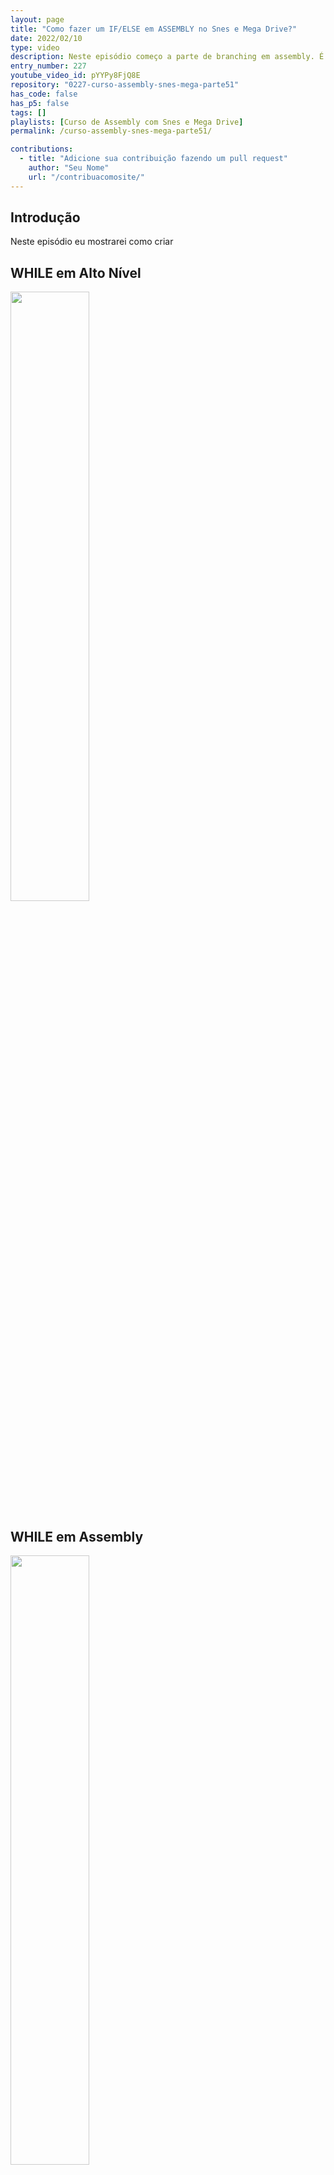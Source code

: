 ```yaml
---
layout: page
title: "Como fazer um IF/ELSE em ASSEMBLY no Snes e Mega Drive?"
date: 2022/02/10
type: video
description: Neste episódio começo a parte de branching em assembly. É com esse tipo de instrução que conseguimos fazer if, else, for, while, rotinas, etc.
entry_number: 227
youtube_video_id: pYYPy8FjQ8E
repository: "0227-curso-assembly-snes-mega-parte51"
has_code: false
has_p5: false
tags: []
playlists: [Curso de Assembly com Snes e Mega Drive]
permalink: /curso-assembly-snes-mega-parte51/

contributions:
  - title: "Adicione sua contribuição fazendo um pull request"
    author: "Seu Nome"
    url: "/contribuacomosite/"
---
```


## Introdução

Neste episódio eu mostrarei como criar 

## WHILE em Alto Nível

<img src="/pages_data/{{page.repository}}/img1.jpg" style="opacity:0.8; width:50%;"/>

## WHILE em Assembly

<img src="/pages_data/{{page.repository}}/img2.jpg" style="opacity:0.8; width:50%;"/>

## DO-WHILE em Alto Nível

<img src="/pages_data/{{page.repository}}/img3.jpg" style="opacity:0.8; width:50%;"/>


## DO-WHILE em Assembly

<img src="/pages_data/{{page.repository}}/img4.jpg" style="opacity:0.8; width:50%;"/>

